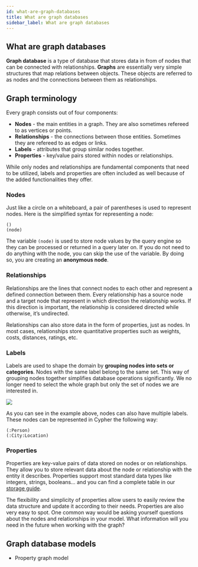 ```yaml
---
id: what-are-graph-databases
title: What are graph databases
sidebar_label: What are graph databases
---
```


## What are graph databases

**Graph database** is a type of database that stores data in from of nodes that can be connected with relationships. **Graphs** are essentially very simple structures that map relations between objects. These objects are referred to as nodes and the connections between them as relationships.

## Graph terminology 
Every graph consists out of four components: 

* **Nodes** - the main entities in a graph. They are also sometimes refereed to as vertices or points. 
* **Relationships** - the connections between those entities. Sometimes they are refereed to as edges or links.
* **Labels** - attributes that group similar nodes together.
* **Properties** - key/value pairs stored within nodes or relationships.

While only nodes and relationships are fundamental components that need to be utilized, labels and properties are often included as well because of the added functionalities they offer. 


### Nodes

Just like a circle on a whiteboard, a pair of parentheses is used to represent nodes. Here is the simplified syntax for representing a node:

```cypher
()
(node)
```

The variable `(node)` is used to store node values by the query engine so they can be processed or returned in a query later on.  If you do not need to do anything with the node, you can skip the use of the variable. By doing so, you are creating an **anonymous node**.

### Relationships

Relationships are the lines that connect nodes to each other and represent a defined connection between them. Every relationship has a source node and a target node that represent in which direction the relationship works. If this direction is important, the relationship is considered directed while otherwise, it’s undirected.

Relationships can also store data in the form of properties, just as nodes. In most cases, relationships store quantitative properties such as weights, costs, distances, ratings, etc.

### Labels

Labels are used to shape the domain by **grouping nodes into sets or categories**. Nodes with the same label belong to the same set. This way of grouping nodes together simplifies database operations significantly. We no longer need to select the whole graph but only the set of nodes we are interested in.

![](https://i.imgur.com/qBR7FNG.png)

As you can see in the example above, nodes can also have multiple labels. These nodes can be represented in Cypher the following way:

```cypher
(:Person)
(:City:Location)
```

### Properties

Properties are key-value pairs of data stored on nodes or on relationships. They allow you to store relevant data about the node or relationship with the entity it describes. 
Properties support most standard data types like integers, strings, booleans... and you can find a complete table in our [storage guide](https://docs.memgraph.com/memgraph/concepts/storage/#properties).

The flexibility and simplicity of properties allow users to easily review the data structure and update it according to their needs. Properties are also very easy to spot. One common way would be asking yourself questions about the nodes and relationships in your model. What information will you need in the future when working with the graph?


## Graph database models

* Property graph model